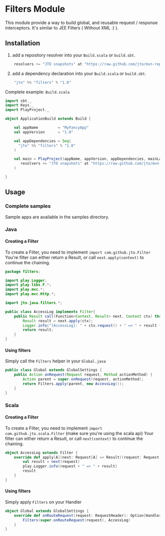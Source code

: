 # Filters Module

This module provide a way to build global, and reusable request / response interceptors.
It's similar to JEE Filters ( Without XML :) ).

## Installation

1. add a repository resolver into your `Build.scala` or `build.sbt`.

```scala
	resolvers += "JTO snapshots" at "https://raw.github.com/jto/mvn-repo/master/snapshots"
```

2. add a dependency declaration into your `Build.scala` or `build.sbt`.

```scala    
	"jto" %% "filters" % "1.0"
```

Complete example: `Build.scala`

```scala
import sbt._
import Keys._
import PlayProject._

object ApplicationBuild extends Build {

    val appName         = "MyFancyApp"
    val appVersion      = "1.0"

    val appDependencies = Seq(
      "jto" %% "filters" % "1.0"
    )

    val main = PlayProject(appName, appVersion, appDependencies, mainLang = JAVA).settings(
       resolvers += "JTO snapshots" at "https://raw.github.com/jto/mvn-repo/master/snapshots"
    )

}
```

## Usage

### Complete samples

Sample apps are available in the samples directory.

### Java

#### Creating a Filter

To create a Filter, you need to implement `import com.github.jto.Filter`
You're filter can either return a Result, or call `next.apply(context)` to continue the chaining.

```java
package filters;

import play.Logger;
import play.libs.F.*;
import play.mvc.*;
import play.mvc.Http.*;

import jto.java.filters.*;

public class AccessLog implements Filter{
	public Result call(Function<Context, Result> next, Context ctx) throws Throwable{
		Result result = next.apply(ctx);
		Logger.info("[AccessLog]: " + ctx.request() + " => " + result + ", Headers: " + ctx.response().getHeaders());
		return result;
	}
}
```

#### Using filters

Simply call the `Filters` helper in your `Global.java`

```java
public class Global extends GlobalSettings {
	public Action onRequest(Request request, Method actionMethod) {
		Action parent = super.onRequest(request, actionMethod);
		return Filters.apply(parent, new AccessLog());
	}
}
```


### Scala

#### Creating a Filter

To create a Filter, you need to implement `import com.github.jto.scala.Filter` (make sure you're using the scala api)
Your filter can either return a Result, or call `next(context)` to continue the chaining.

```scala
object AccessLog extends Filter {
	override def apply[A](next: Request[A] => Result)(request: Request[A]): Result = {
		val result = next(request)
		play.Logger.info(request + " => " + result)
		result
	}
}
```

#### Using filters

Simply apply `Filters` on your Handler

```scala
object Global extends GlobalSettings {
	override def onRouteRequest(request: RequestHeader): Option[Handler] = {
		Filters(super.onRouteRequest(request), AccessLog)
	}
}
```
